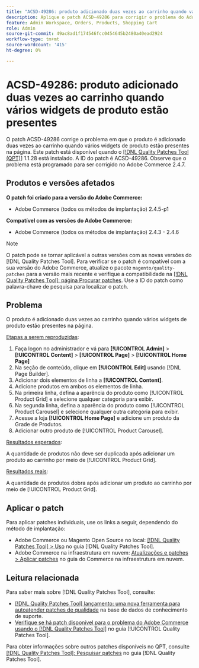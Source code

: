 ```yaml
---
title: "ACSD-49286: produto adicionado duas vezes ao carrinho quando vários widgets de produto estão presentes"
description: Aplique o patch ACSD-49286 para corrigir o problema do Adobe Commerce em que o produto é adicionado duas vezes a um carrinho quando vários widgets de produto estão presentes na página.
feature: Admin Workspace, Orders, Products, Shopping Cart
role: Admin
source-git-commit: 49ac8ad1f174546fcc0454645b2480a40ead2924
workflow-type: tm+mt
source-wordcount: '415'
ht-degree: 0%

---
```


# ACSD-49286: produto adicionado duas vezes ao carrinho quando vários widgets de produto estão presentes

O patch ACSD-49286 corrige o problema em que o produto é adicionado duas vezes ao carrinho quando vários widgets de produto estão presentes na página. Este patch está disponível quando o [[!DNL Quality Patches Tool (QPT)]](https://experienceleague.adobe.com/en/docs/commerce-knowledge-base/kb/announcements/commerce-announcements/magento-quality-patches-released-new-tool-to-self-serve-quality-patches) 1.1.28 está instalado. A ID do patch é ACSD-49286. Observe que o problema está programado para ser corrigido no Adobe Commerce 2.4.7.

## Produtos e versões afetados

**O patch foi criado para a versão do Adobe Commerce:**

* Adobe Commerce (todos os métodos de implantação) 2.4.5-p1

**Compatível com as versões do Adobe Commerce:**

* Adobe Commerce (todos os métodos de implantação) 2.4.3 - 2.4.6

>[!NOTE]
>
>O patch pode se tornar aplicável a outras versões com as novas versões do [!DNL Quality Patches Tool]. Para verificar se o patch é compatível com a sua versão do Adobe Commerce, atualize o pacote `magento/quality-patches` para a versão mais recente e verifique a compatibilidade na [[!DNL Quality Patches Tool]: página Procurar patches](https://experienceleague.adobe.com/tools/commerce-quality-patches/index.html). Use a ID do patch como palavra-chave de pesquisa para localizar o patch.

## Problema

O produto é adicionado duas vezes ao carrinho quando vários widgets de produto estão presentes na página.

<u>Etapas a serem reproduzidas</u>:

1. Faça logon no administrador e vá para **[!UICONTROL Admin]** > **[!UICONTROL Content]** > **[!UICONTROL Page]** > **[!UICONTROL Home Page]**
1. Na seção de conteúdo, clique em **[!UICONTROL Edit]** usando [!DNL Page Builder].
1. Adicionar dois elementos de linha a **[!UICONTROL Content]**.
1. Adicione produtos em ambos os elementos de linha.
1. Na primeira linha, defina a aparência do produto como [!UICONTROL Product Grid] e selecione qualquer categoria para exibir.
1. Na segunda linha, defina a aparência do produto como [!UICONTROL Product Carousel] e selecione qualquer outra categoria para exibir.
1. Acesse a loja **[!UICONTROL Home Page]** e adicione um produto da Grade de Produtos.
1. Adicionar outro produto de [!UICONTROL Product Carousel].

<u>Resultados esperados</u>:

A quantidade de produtos não deve ser duplicada após adicionar um produto ao carrinho por meio de [!UICONTROL Product Grid].

<u>Resultados reais</u>:

A quantidade de produtos dobra após adicionar um produto ao carrinho por meio de [!UICONTROL Product Grid].

## Aplicar o patch

Para aplicar patches individuais, use os links a seguir, dependendo do método de implantação:

* Adobe Commerce ou Magento Open Source no local: [[!DNL Quality Patches Tool] > Uso](https://experienceleague.adobe.com/docs/commerce-operations/tools/quality-patches-tool/usage.html) no guia [!DNL Quality Patches Tool].
* Adobe Commerce na infraestrutura em nuvem: [Atualizações e patches > Aplicar patches](https://experienceleague.adobe.com/docs/commerce-cloud-service/user-guide/develop/upgrade/apply-patches.html) no guia do Commerce na infraestrutura em nuvem. 

## Leitura relacionada

Para saber mais sobre [!DNL Quality Patches Tool], consulte:

* [[!DNL Quality Patches Tool] lançamento: uma nova ferramenta para autoatender patches de qualidade](https://experienceleague.adobe.com/en/docs/commerce-knowledge-base/kb/announcements/commerce-announcements/magento-quality-patches-released-new-tool-to-self-serve-quality-patches) na base de dados de conhecimento de suporte.
* [Verifique se há patch disponível para o problema do Adobe Commerce usando o  [!DNL Quality Patches Tool]](/help/tools/quality-patches-tool/patches-available-in-qpt/check-patch-for-magento-issue-with-magento-quality-patches.md) no guia [!UICONTROL Quality Patches Tool].


Para obter informações sobre outros patches disponíveis no QPT, consulte [[!DNL Quality Patches Tool]: Pesquisar patches](https://experienceleague.adobe.com/tools/commerce-quality-patches/index.html) no guia [!DNL Quality Patches Tool].
